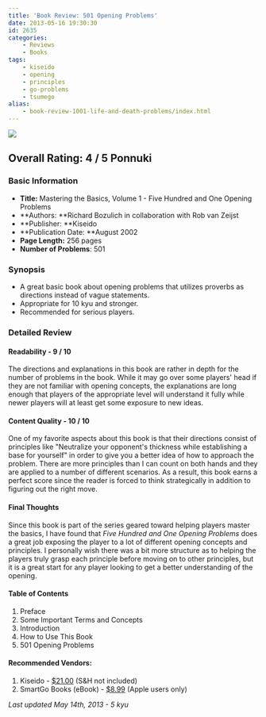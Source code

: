```yaml
---
title: 'Book Review: 501 Opening Problems'
date: 2013-05-16 19:30:30
id: 2635
categories:
	- Reviews
	- Books
tags:
	- kiseido
	- opening
	- principles
	- go-problems
	- tsumego
alias:
	- book-review-1001-life-and-death-problems/index.html
---
```


![](/images/2013/04/mtb1cover.jpg)

## Overall Rating: 4 / 5 Ponnuki

### Basic Information

*   **Title:** Mastering the Basics, Volume 1 - Five Hundred and One Opening Problems
*   **Authors: **Richard Bozulich in collaboration with Rob van Zeijst
*   **Publisher: **Kiseido
*   **Publication Date: **August 2002
*   **Page Length:** 256 pages
*   **Number of Problems**: 501

### Synopsis

*   A great basic book about opening problems that utilizes proverbs as directions instead of vague statements.
*   Appropriate for 10 kyu and stronger.
*   Recommended for serious players.
<!--more-->

### Detailed Review

#### Readability - 9 / 10

The directions and explanations in this book are rather in depth for the number of problems in the book. While it may go over some players' head if they are not familiar with opening concepts, the explanations are long enough that players of the appropriate level will understand it fully while newer players will at least get some exposure to new ideas.

#### Content Quality - 10 / 10

One of my favorite aspects about this book is that their directions consist of principles like "Neutralize your opponent's thickness while establishing a base for yourself" in order to give you a better idea of how to approach the problem. There are more principles than I can count on both hands and they are applied to a number of different scenarios. As a result, this book earns a perfect score since the reader is forced to think strategically in addition to figuring out the right move.

#### Final Thoughts

Since this book is part of the series geared toward helping players master the basics, I have found that _Five Hundred and One Opening Problems_ does a great job exposing the player to a lot of different opening concepts and principles. I personally wish there was a bit more structure as to helping the players truly grasp each principle before moving on to other principles, but it is a great start for any player looking to get a better understanding of the opening.

#### Table of Contents

1.  Preface
2.  Some Important Terms and Concepts
3.  Introduction
4.  How to Use This Book
5.  501 Opening Problems

#### Recommended Vendors:

1.  Kiseido - [$21.00](http://www.kiseido.com/go_books.htm "Kiseido Order Form") (S&amp;H not included)
2.  SmartGo Books (eBook) - [$8.99](http://www.smartgo.com/booksbycategory.htm) (Apple users only)

_Last updated May 14th, 2013 - 5 kyu_